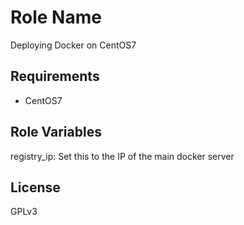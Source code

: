 Role Name
=========

Deploying Docker on CentOS7

Requirements
------------

* CentOS7

Role Variables
--------------

registry_ip: Set this to the IP of the main docker server

License
-------

GPLv3
